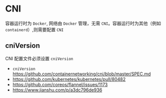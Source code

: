 # CNI

容器运行时为 `Docker`, 网络由 `Docker` 管理，无需 `CNI`。容器运行时为其他（例如 `containerd`）,则需要配置 `CNI`

## cniVersion

CNI 配置文件必须设置 `cniVersion`

* `cniVersion` https://github.com/containernetworking/cni/blob/master/SPEC.md
* https://github.com/kubernetes/kubernetes/pull/80482
* https://github.com/coreos/flannel/issues/1173
* https://www.jianshu.com/p/a3dc796de936
